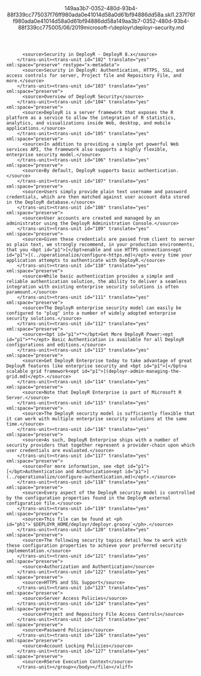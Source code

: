 <?xml version="1.0"?><xliff version="1.2" xmlns="urn:oasis:names:tc:xliff:document:1.2" xmlns:xsi="http://www.w3.org/2001/XMLSchema-instance" xsi:schemaLocation="urn:oasis:names:tc:xliff:document:1.2 xliff-core-1.2-transitional.xsd"><file datatype="xml" original="deployr-security.md" source-language="en-US" target-language="en-US"><header><tool tool-id="mdxliff" tool-name="mdxliff" tool-version="1.0-1931010" tool-company="Microsoft" /><xliffext:skl_file_name xmlns:xliffext="urn:microsoft:content:schema:xliffextensions">149aa3b7-0352-480d-93b4-88f339cc775037f76ff980ada0e41014d58a0d61bf94886dd58a.skl</xliffext:skl_file_name><xliffext:version xmlns:xliffext="urn:microsoft:content:schema:xliffextensions">1.2</xliffext:version><xliffext:ms.openlocfilehash xmlns:xliffext="urn:microsoft:content:schema:xliffextensions">37f76ff980ada0e41014d58a0d61bf94886dd58a</xliffext:ms.openlocfilehash><xliffext:ms.sourcegitcommit xmlns:xliffext="urn:microsoft:content:schema:xliffextensions">149aa3b7-0352-480d-93b4-88f339cc7750</xliffext:ms.sourcegitcommit><xliffext:ms.lasthandoff xmlns:xliffext="urn:microsoft:content:schema:xliffextensions">05/06/2019</xliffext:ms.lasthandoff><xliffext:ms.openlocfilepath xmlns:xliffext="urn:microsoft:content:schema:xliffextensions">microsoft-r\deployr\deployr-security.md</xliffext:ms.openlocfilepath></header><body><group id="content" extype="content"><trans-unit id="101" translate="yes" xml:space="preserve" restype="x-metadata">
          <source>Security in DeployR - DeployR 8.x</source>
        </trans-unit><trans-unit id="102" translate="yes" xml:space="preserve" restype="x-metadata">
          <source>Security in DeployR: Authentication, HTTPS, SSL, and access controls for server, Project file and Repository File, and more.</source>
        </trans-unit><trans-unit id="103" translate="yes" xml:space="preserve">
          <source>Overview of DeployR Security</source>
        </trans-unit><trans-unit id="104" translate="yes" xml:space="preserve">
          <source>DeployR is a server framework that exposes the R platform as a service to allow the integration of R statistics, analytics, and visualizations inside Web, desktop, and mobile applications.</source>
        </trans-unit><trans-unit id="105" translate="yes" xml:space="preserve">
          <source>In addition to providing a simple yet powerful Web services API, the framework also supports a highly flexible, enterprise security model.</source>
        </trans-unit><trans-unit id="106" translate="yes" xml:space="preserve">
          <source>By default, DeployR supports basic authentication.</source>
        </trans-unit><trans-unit id="107" translate="yes" xml:space="preserve">
          <source>Users simply provide plain text username and password credentials, which are then matched against user account data stored in the DeployR database.</source>
        </trans-unit><trans-unit id="108" translate="yes" xml:space="preserve">
          <source>User accounts are created and managed by an administrator using the DeployR Administration Console.</source>
        </trans-unit><trans-unit id="109" translate="yes" xml:space="preserve">
          <source>Given these credentials are passed from client to server as plain text, we strongly recommend, in your production environments, that you <bpt id="p1">[</bpt>enable and use HTTPS connections<ept id="p1">](../operationalize/configure-https.md)</ept> every time your application attempts to authenticate with DeployR.</source>
        </trans-unit><trans-unit id="110" translate="yes" xml:space="preserve">
          <source>While basic authentication provides a simple and reliable authentication solution, the ability to deliver a seamless integration with existing enterprise security solutions is often paramount.</source>
        </trans-unit><trans-unit id="111" translate="yes" xml:space="preserve">
          <source>The DeployR enterprise security model can easily be configured to "plug" into a number of widely adopted enterprise security solutions.</source>
        </trans-unit><trans-unit id="112" translate="yes" xml:space="preserve">
          <source><bpt id="p1">**</bpt>Get More DeployR Power:<ept id="p1">**</ept> Basic Authentication is available for all DeployR configurations and editions.</source>
        </trans-unit><trans-unit id="113" translate="yes" xml:space="preserve">
          <source>Get DeployR Enterprise today to take advantage of great DeployR features like enterprise security and <bpt id="p1">[</bpt>a scalable grid framework<ept id="p1">](deployr-admin-managing-the-grid.md)</ept>.</source>
        </trans-unit><trans-unit id="114" translate="yes" xml:space="preserve">
          <source>Note that DeployR Enterprise is part of Microsoft R Server.</source>
        </trans-unit><trans-unit id="115" translate="yes" xml:space="preserve">
          <source>The DeployR security model is sufficiently flexible that it can work with multiple enterprise security solutions at the same time.</source>
        </trans-unit><trans-unit id="116" translate="yes" xml:space="preserve">
          <source>As such, DeployR Enterprise ships with a number of security providers that together represent a provider-chain upon which user credentials are evaluated.</source>
        </trans-unit><trans-unit id="117" translate="yes" xml:space="preserve">
          <source>For more information, see <bpt id="p1">[</bpt>Authentication and Authorization<ept id="p1">](../operationalize/configure-authentication.md)</ept>.</source>
        </trans-unit><trans-unit id="118" translate="yes" xml:space="preserve">
          <source>Every aspect of the DeployR security model is controlled by the configuration properties found in the DeployR external configuration file.</source>
        </trans-unit><trans-unit id="119" translate="yes" xml:space="preserve">
          <source>This file can be found at <ph id="ph1">`$DEPLOYR_HOME/deployr/deployr.groovy`</ph>.</source>
        </trans-unit><trans-unit id="120" translate="yes" xml:space="preserve">
          <source>The following security topics detail how to work with these configuration properties to achieve your preferred security implementation.</source>
        </trans-unit><trans-unit id="121" translate="yes" xml:space="preserve">
          <source>Authorization and Authentication</source>
        </trans-unit><trans-unit id="122" translate="yes" xml:space="preserve">
          <source>HTTPS and SSL Support</source>
        </trans-unit><trans-unit id="123" translate="yes" xml:space="preserve">
          <source>Server Access Policies</source>
        </trans-unit><trans-unit id="124" translate="yes" xml:space="preserve">
          <source>Project and Repository File Access Controls</source>
        </trans-unit><trans-unit id="125" translate="yes" xml:space="preserve">
          <source>Password Policies</source>
        </trans-unit><trans-unit id="126" translate="yes" xml:space="preserve">
          <source>Account Locking Policies</source>
        </trans-unit><trans-unit id="127" translate="yes" xml:space="preserve">
          <source>RServe Execution Context</source>
        </trans-unit></group></body></file></xliff>